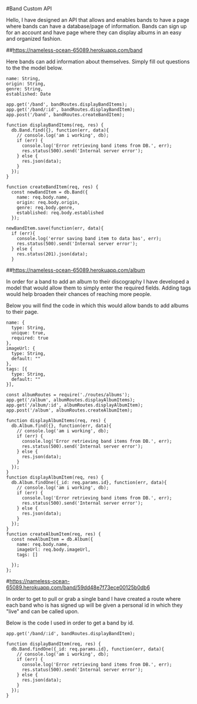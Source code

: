 #Band Custom API

Hello, I have designed an API that allows and enables bands to have a page where bands can have a database/page
of information. Bands can sign up for an account and have page where they can display albums in an easy and organized fashion.

##https://nameless-ocean-65089.herokuapp.com/band

Here bands can add information about themselves. Simply fill out questions to the the model below.

```
name: String,
origin: String,
genre: String,
established: Date
```


```
app.get('/band', bandRoutes.displayBandItems);
app.get('/band/:id', bandRoutes.displayBandItem);
app.post('/band', bandRoutes.createBandItem);

function displayBandItems(req, res) {
  db.Band.find({}, function(err, data){
    // console.log('am i working', db);
    if (err) {
      console.log('Error retrieving band items from DB.', err);
      res.status(500).send('Internal server error');
    } else {
      res.json(data);
    }
  });
}

function createBandItem(req, res) {
  const newBandItem = db.Band({
    name: req.body.name,
    origin: req.body.origin,
    genre: req.body.genre,
    established: req.body.established
  });

newBandItem.save(function(err, data){
  if (err){
    console.log('error saving band item to data bas', err);
    res.status(500).send('Internal server error');
  } else {
    res.status(201).json(data);
  }
  ```



##https://nameless-ocean-65089.herokuapp.com/album

In order for a band to add an album to their discography I have developed a model that would allow them to simply enter the required fields. Adding tags would help broaden their chances of reaching more people.

Below you will find the code in which this would allow bands to add albums to their page.
```
name: {
  type: String,
  unique: true,
  required: true
},
imageUrl: {
  type: String,
  default: ""
},
tags: [{
  type: String,
  default: ""
}],
```

```
const albumRoutes = require('./routes/albums');
app.get('/album', albumRoutes.displayAlbumItems);
app.get('/album/:id', albumRoutes.displayAlbumItem);
app.post('/album', albumRoutes.createAlbumItem);
```


```
function displayAlbumItems(req, res) {
  db.Album.find({}, function(err, data){
    // console.log('am i working', db);
    if (err) {
      console.log('Error retrieving band items from DB.', err);
      res.status(500).send('Internal server error');
    } else {
      res.json(data);
    }
  });
}
function displayAlbumItem(req, res) {
  db.Album.findOne({_id: req.params.id}, function(err, data){
    // console.log('am i working', db);
    if (err) {
      console.log('Error retrieving band items from DB.', err);
      res.status(500).send('Internal server error');
    } else {
      res.json(data);
    }
  });
}
function createAlbumItem(req, res) {
  const newAlbumItem = db.Album({
    name: req.body.name,
    imageUrl: req.body.imageUrl,
    tags: []

  });
};
```

#https://nameless-ocean-65089.herokuapp.com/band/59dd48e7f73ece00125b0db6

In order to get to pull or grab a single band I have created a route where each band who is has signed up will be given a personal id in which they "live" and can be called upon.

Below is the code I used in order to get a band by id.

```
app.get('/band/:id', bandRoutes.displayBandItem);

function displayBandItem(req, res) {
  db.Band.findOne({_id: req.params.id}, function(err, data){
    // console.log('am i working', db);
    if (err) {
      console.log('Error retrieving band items from DB.', err);
      res.status(500).send('Internal server error');
    } else {
      res.json(data);
    }
  });
}

```
